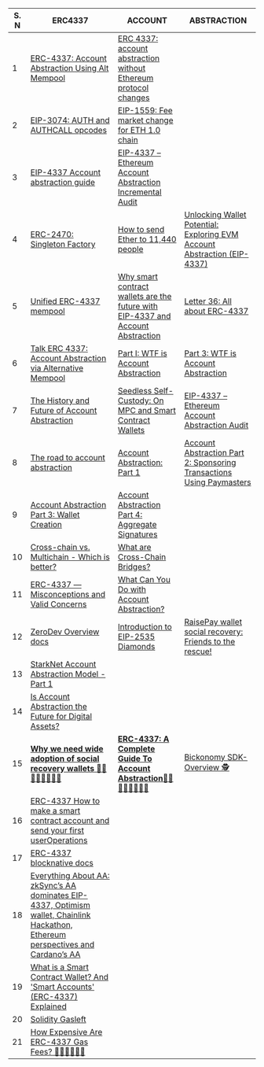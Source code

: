 

|S. N|ERC4337|ACCOUNT|ABSTRACTION|
|------------|-----------|------------|---------|
|1|[ERC-4337: Account Abstraction Using Alt Mempool](https://eips.ethereum.org/EIPS/eip-4337)|[ERC 4337: account abstraction without Ethereum protocol changes](https://medium.com/infinitism/erc-4337-account-abstraction-without-ethereum-protocol-changes-d75c9d94dc4a)|
|2|[EIP-3074: AUTH and AUTHCALL opcodes ](https://eips.ethereum.org/EIPS/eip-3074)|[EIP-1559: Fee market change for ETH 1.0 chain](https://eips.ethereum.org/EIPS/eip-1559)|
|3|[EIP-4337 Account abstraction guide](https://docs.stackup.sh/docs/introduction/account-abstraction)|[EIP-4337 – Ethereum Account Abstraction Incremental Audit](https://blog.openzeppelin.com/eip-4337-ethereum-account-abstraction-incremental-audit/)|
|4|[ERC-2470: Singleton Factory  ](https://eips.ethereum.org/EIPS/eip-2470)|[How to send Ether to 11,440 people](https://weka.medium.com/how-to-send-ether-to-11-440-people-187e332566b7)|[Unlocking Wallet Potential: Exploring EVM Account Abstraction (EIP-4337)](https://portto.com/blocto-crypto-blog/blockchain-education/evm-account-abstraction?s=08)|
|5|[Unified ERC-4337 mempool](https://notes.ethereum.org/@yoav/unified-erc-4337-mempool)|[Why smart contract wallets are the future with EIP-4337 and Account Abstraction](https://youtu.be/LdaoBzwHFkU)|[Letter 36: All about ERC-4337](https://zeneca33.substack.com/p/letter-36-all-about-erc-4337?sd=pf&s=08)||
|6|[Talk ERC 4337: Account Abstraction via Alternative Mempool](https://youtu.be/eyT6WzJmWyc)|[Part I: WTF is Account Abstraction](https://www.argent.xyz/blog/wtf-is-account-abstraction/)|[Part 3: WTF is Account Abstraction](https://www.argent.xyz/blog/part-3-wtf-is-account-abstraction/)|
|7|[The History and Future of Account Abstraction](https://medium.com/nethermind-eth/the-history-and-future-of-account-abstraction-10cb097ebdc8)|[Seedless Self-Custody: On MPC and Smart Contract Wallets](https://medium.com/1kxnetwork/wallets-91c7c3457578)|[EIP-4337 – Ethereum Account Abstraction Audit](https://blog.openzeppelin.com/eth-foundation-account-abstraction-audit/)|
|8|[The road to account abstraction](https://notes.ethereum.org/@vbuterin/account_abstraction_roadmap#)|[Account Abstraction: Part 1](https://www.alchemy.com/blog/account-abstraction?)|[Account Abstraction Part 2: Sponsoring Transactions Using Paymasters](https://www.alchemy.com/blog/account-abstraction-paymasters)|
|9|[Account Abstraction Part 3: Wallet Creation](https://www.alchemy.com/blog/account-abstraction-wallet-creation)|[Account Abstraction Part 4: Aggregate Signatures](https://www.alchemy.com/blog/account-abstraction-aggregate-signatures)|
|10|[Cross-chain vs. Multichain - Which is better?](https://www.alchemy.com/overviews/cross-chain-vs-multichain)|[What are Cross-Chain Bridges?](https://www.alchemy.com/overviews/cross-chain-bridges)|
|11|[ERC-4337 — Misconceptions and Valid Concerns](https://docs.zerodev.app/blog/erc-4337-misconceptions-and-valid-concerns)|[What Can You Do with Account Abstraction?](https://docs.zerodev.app/blog/what-can-you-do-with-account-abstraction)||
|12|[ZeroDev Overview docs ](https://docs.zerodev.app/)|[Introduction to EIP-2535 Diamonds](https://eip2535diamonds.substack.com/p/introduction-to-the-diamond-standard?s=08)|[RaisePay wallet social recovery: Friends to the rescue!](https://raisefinance.medium.com/raisepay-wallet-social-recovery-friends-to-the-rescue-86120948dabe)|
|13|[StarkNet Account Abstraction Model - Part 1](https://community.starknet.io/t/starknet-account-abstraction-model-part-1/781)|
|14|[Is Account Abstraction the Future for Digital Assets?](https://www.qredo.com/blog/is-account-abstraction-the-future-for-digital-assets?utm_source=twitter&utm_medium=organic&utm_campaign_type=brand&utm_campaign=230323_is_account_abstraction_the_future_of_digital_assets&utm_content=230323_is_account_abstraction_the_future_of_digital_assets&utm_content_type=text&s=08)|
|15|[**Why we need wide adoption of social recovery wallets** 👿👿👿👿👿👿👿👿](https://vitalik.ca/general/2021/01/11/recovery.html)|[**ERC-4337: A Complete Guide To Account Abstraction**👿👿👿👿👿👿👿👿](https://beincrypto.com/learn/erc-4337/)|[Bickonomy SDK-Overview 🕵️](https://biconomy.gitbook.io/sdk/introduction/overview)|
|16|[ERC-4337 How to make a smart contract account and send your first userOperations](https://youtu.be/MHZ0LwpKcpI)||
|17|[ERC-4337 blocknative docs](https://docs.blocknative.com/4337-tools/blocknative-bundler)|
|18|[Everything About AA: zkSync’s AA dominates EIP-4337, Optimism wallet, Chainlink Hackathon, Ethereum perspectives and Cardano’s AA](https://medium.com/etherspot/everything-about-aa-zksyncs-aa-dominates-eip-4337-optimism-wallet-chainlink-hackathon-ethereum-d2e7bde50eee)|
|19|[What is a Smart Contract Wallet? And 'Smart Accounts' (ERC-4337) Explained](https://blog.thirdweb.com/smart-contract-wallet-erc4337/?s=08)|
|20|[Solidity Gasleft](https://www.rareskills.io/post/solidity-gasleft)|
|21|[How Expensive Are ERC-4337 Gas Fees? 🥇🥇🥇🥇🥇🥇](https://www.stackup.sh/blog/how-much-more-expensive-is-erc-4337)||

